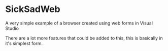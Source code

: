 # SickSadWeb
A very simple example of a browser created using web forms in Visual Studio

There are a lot more features that could be added to this, this is basically in it's simplest form. 

